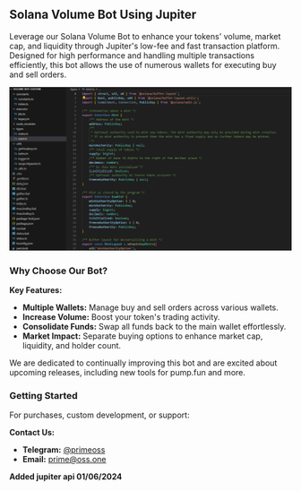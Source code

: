 ## Solana Volume Bot Using Jupiter

Leverage our Solana Volume Bot to enhance your tokens' volume, market cap, and liquidity through Jupiter's low-fee and fast transaction platform. Designed for high performance and handling multiple transactions efficiently, this bot allows the use of numerous wallets for executing buy and sell orders.

![Solana Volume Bot](https://github.com/primeoss/solana-volume-bot/blob/main/solana-volume-bot.png)

### Why Choose Our Bot?

**Key Features:**
- **Multiple Wallets:** Manage buy and sell orders across various wallets.
- **Increase Volume:** Boost your token's trading activity.
- **Consolidate Funds:** Swap all funds back to the main wallet effortlessly.
- **Market Impact:** Separate buying options to enhance market cap, liquidity, and holder count.

We are dedicated to continually improving this bot and are excited about upcoming releases, including new tools for pump.fun and more.

### Getting Started

For purchases, custom development, or support:

**Contact Us:**
- **Telegram:** [@primeoss](https://t.me/primeoss)
- **Email:** [prime@oss.one](mailto:prime@oss.one)

**Added jupiter api 01/06/2024**

